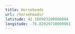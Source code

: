 ```yaml
---
title: Horseheads
url: /horseheads/
latitude: 42.166983200000004
longitude: -76.82029730000001
---
```

